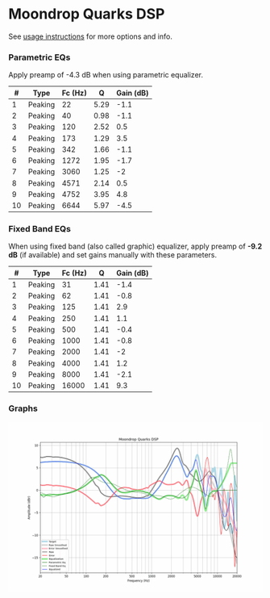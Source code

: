 # Moondrop Quarks DSP
See [usage instructions](https://github.com/jaakkopasanen/AutoEq#usage) for more options and info.

### Parametric EQs
Apply preamp of -4.3 dB when using parametric equalizer.

|   # | Type    |   Fc (Hz) |    Q |   Gain (dB) |
|-----|---------|-----------|------|-------------|
|   1 | Peaking |        22 | 5.29 |        -1.1 |
|   2 | Peaking |        40 | 0.98 |        -1.1 |
|   3 | Peaking |       120 | 2.52 |         0.5 |
|   4 | Peaking |       173 | 1.29 |         3.5 |
|   5 | Peaking |       342 | 1.66 |        -1.1 |
|   6 | Peaking |      1272 | 1.95 |        -1.7 |
|   7 | Peaking |      3060 | 1.25 |        -2   |
|   8 | Peaking |      4571 | 2.14 |         0.5 |
|   9 | Peaking |      4752 | 3.95 |         4.8 |
|  10 | Peaking |      6644 | 5.97 |        -4.5 |

### Fixed Band EQs
When using fixed band (also called graphic) equalizer, apply preamp of **-9.2 dB** (if available) and set gains manually with these parameters.

|   # | Type    |   Fc (Hz) |    Q |   Gain (dB) |
|-----|---------|-----------|------|-------------|
|   1 | Peaking |        31 | 1.41 |        -1.4 |
|   2 | Peaking |        62 | 1.41 |        -0.8 |
|   3 | Peaking |       125 | 1.41 |         2.9 |
|   4 | Peaking |       250 | 1.41 |         1.1 |
|   5 | Peaking |       500 | 1.41 |        -0.4 |
|   6 | Peaking |      1000 | 1.41 |        -0.8 |
|   7 | Peaking |      2000 | 1.41 |        -2   |
|   8 | Peaking |      4000 | 1.41 |         1.2 |
|   9 | Peaking |      8000 | 1.41 |        -2.1 |
|  10 | Peaking |     16000 | 1.41 |         9.3 |

### Graphs
![](./Moondrop%20Quarks%20DSP.png)

